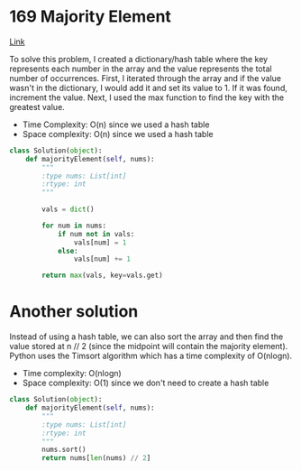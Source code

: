 # 169 Majority Element
[Link](https://leetcode.com/problems/majority-element/description/?envType=study-plan-v2&envId=top-interview-150)

To solve this problem, I created a dictionary/hash table where the key represents each number in the array and the value represents the total number of occurrences. First, I iterated through the array and if the value wasn't in the dictionary, I would add it and set its value to 1. If it was found, increment the value. Next, I used the max function to find the key with the greatest value. 

- Time Complexity: O(n) since we used a hash table 
- Space complexity: O(n) since we used a hash table

```python
class Solution(object):
    def majorityElement(self, nums):
        """
        :type nums: List[int]
        :rtype: int
        """
        
        vals = dict()

        for num in nums:
            if num not in vals:
                vals[num] = 1
            else:
                vals[num] += 1

        return max(vals, key=vals.get)
```

# Another solution
Instead of using a hash table, we can also sort the array and then find the value stored at n // 2 (since the midpoint will contain the majority element). Python uses the Timsort algorithm which has a time complexity of O(nlogn). 

- Time complexity: O(nlogn)
- Space complexity: O(1) since we don't need to create a hash table 

```python
class Solution(object):
    def majorityElement(self, nums):
        """
        :type nums: List[int]
        :rtype: int
        """
        nums.sort()
        return nums[len(nums) // 2]
```